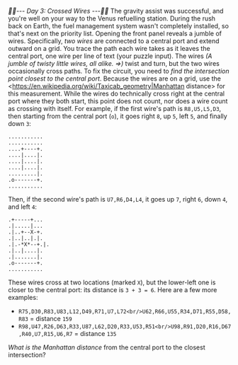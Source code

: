 *:calendar::calendar:--- Day 3: Crossed Wires ---:calendar::calendar:*
The gravity assist was successful, and you're well on your way to the Venus refuelling station.  During the rush back on Earth, the fuel management system wasn't completely installed, so that's next on the priority list.
Opening the front panel reveals a jumble of wires. Specifically, *two wires* are connected to a central port and extend outward on a grid.  You trace the path each wire takes as it leaves the central port, one wire per line of text (your puzzle input).
The wires _(A jumble of twisty little wires, all alike. =>)_ twist and turn, but the two wires occasionally cross paths. To fix the circuit, you need to *find the intersection point closest to the central port*. Because the wires are on a grid, use the <https://en.wikipedia.org/wiki/Taxicab_geometry|Manhattan distance> for this measurement. While the wires do technically cross right at the central port where they both start, this point does not count, nor does a wire count as crossing with itself.
For example, if the first wire's path is `R8,U5,L5,D3`, then starting from the central port (`o`), it goes right `8`, up `5`, left `5`, and finally down `3`:
```...........
...........
...........
....+----+.
....|....|.
....|....|.
....|....|.
.........|.
.o-------+.
...........
```
Then, if the second wire's path is `U7,R6,D4,L4`, it goes up `7`, right `6`, down `4`, and left `4`:
```...........
.+-----+...
.|.....|...
.|..+--X-+.
.|..|..|.|.
.|.-*X*--+.|.
.|..|....|.
.|.......|.
.o-------+.
...........
```
These wires cross at two locations (marked `X`), but the lower-left one is closer to the central port: its distance is `3 + 3 = 6`.
Here are a few more examples:

- `R75,D30,R83,U83,L12,D49,R71,U7,L72<br/>U62,R66,U55,R34,D71,R55,D58,R83` = distance `159`
- `R98,U47,R26,D63,R33,U87,L62,D20,R33,U53,R51<br/>U98,R91,D20,R16,D67,R40,U7,R15,U6,R7` = distance `135`

*What is the Manhattan distance* from the central port to the closest intersection?
